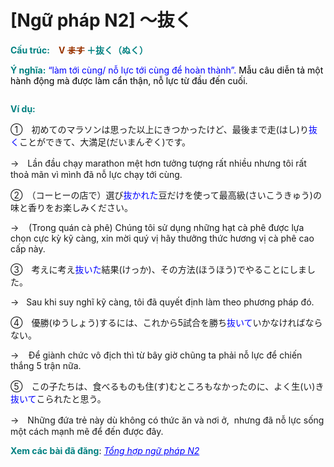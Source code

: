 # [Ngữ pháp N2] 〜抜く
<div class="entry-content">
<p><strong><span style="color: #008080;">Cấu trúc:　</span><span style="color: #993300;">V <del>ます</del></span></strong><b> </b><span style="color: #008080;"><strong>＋抜く（ぬく）</strong></span></p>
<p><strong><span style="color: #008080;">Ý nghĩa:</span></strong><span style="color: #0000ff;"> “làm tới cùng/ nỗ lực tới cùng để hoàn thành”. <span style="color: #000000;">Mẫu câu diễn tả một hành động mà được làm cẩn thận, nỗ lực từ đầu đến cuối.</span></span></p>
<p><ins class="adsbygoogle adslot_1" data-ad-client="ca-pub-2233580070484357" data-ad-slot="4413057825" style="display: inline-block;"></ins> <script>// <![CDATA[ (adsbygoogle = window.adsbygoogle || []).push({}); // ]]&gt;</script></p>
<p><strong><span style="color: #008080;">Ví dụ:</span></strong></p>
<p>①　初めてのマラソンは思った以上にきつかったけど、最後まで走(はし)り<span style="color: #0000ff;">抜く</span>ことができて、大満足(だいまんぞく)です。</p>
<p>→　Lần đầu chạy marathon mệt hơn tưởng tượng rất nhiều nhưng tôi rất thoả mãn vì mình đã nỗ lực chạy tới cùng.</p>
<p>②　（コーヒーの店で）選び<span style="color: #0000ff;">抜かれた</span>豆だけを使って最高級(さいこうきゅう)の味と香りをお楽しみください。</p>
<p>→    (Trong quán cà phê) Chúng tôi sử dụng những hạt cà phê được lựa chọn cực kỳ kỹ càng, xin mời quý vị hãy thưởng thức hương vị cà phê cao cấp này.</p>
<p>③　考えに考え<span style="color: #0000ff;">抜いた</span>結果(けっか)、その方法(ほうほう)でやることにしました。</p>
<p>→   Sau khi suy nghĩ kỹ càng, tôi đã quyết định làm theo phương pháp đó.</p>
<p>④　優勝(ゆうしょう)するには、これから5試合を勝ち<span style="color: #0000ff;">抜いて</span>いかなければならない。</p>
<p>→    Để giành chức vô địch thì từ bây giờ chũng ta phải nỗ lực để chiến thắng 5 trận nữa.</p>
<p>⑤　この子たちは、食べるものも住(す)むところもなかったのに、よく生(い)き<span style="color: #0000ff;">抜いて</span>こられたと思う。</p>
<p>→　Những đứa trẻ này dù không có thức ăn và nơi ở,  nhưng đã nỗ lực sống một cách mạnh mẽ để đến được đây.</p>
<p><strong><span style="color: #008080;">Xem các bài đã đăng</span></strong>: <span style="color: #0000ff;"><em><a href="https://bikae.net/ngu-phap/tong-hop-ngu-phap-n2/" style="color: #0000ff;" target="_blank">Tổng hợp ngữ pháp N2</a></em></span></p>

</div>